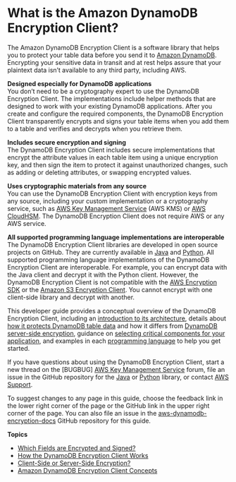 # What is the Amazon DynamoDB Encryption Client?<a name="what-is-ddb-encrypt"></a>

The Amazon DynamoDB Encryption Client is a software library that helps you to protect your table data before you send it to [Amazon DynamoDB](http://docs.aws.amazon.com/amazondynamodb/latest/developerguide/)\. Encrypting your sensitive data in transit and at rest helps assure that your plaintext data isn’t available to any third party, including AWS\.

**Designed especially for DynamoDB applications**  
You don’t need to be a cryptography expert to use the DynamoDB Encryption Client\. The implementations include helper methods that are designed to work with your existing DynamoDB applications\. After you create and configure the required components, the DynamoDB Encryption Client transparently encrypts and signs your table items when you add them to a table and verifies and decrypts when you retrieve them\.

**Includes secure encryption and signing**  
The DynamoDB Encryption Client includes secure implementations that encrypt the attribute values in each table item using a unique encryption key, and then sign the item to protect it against unauthorized changes, such as adding or deleting attributes, or swapping encrypted values\.

**Uses cryptographic materials from any source**  
You can use the DynamoDB Encryption Client with encryption keys from any source, including your custom implementation or a cryptography service, such as [AWS Key Management Service](http://docs.aws.amazon.com/kms/latest/developerguide/) \(AWS KMS\) or [AWS CloudHSM](http://docs.aws.amazon.com/cloudhsm/latest/userguide/)\. The DynamoDB Encryption Client does not require AWS or any AWS service\.

**All supported programming language implementations are interoperable**  
The DynamoDB Encryption Client libraries are developed in open source projects on GitHub\. They are currently available in [Java](https://github.com/awslabs/aws-dynamodb-encryption-java) and [Python](https://github.com/awslabs/aws-dynamodb-encryption-python)\.  All supported programming language implementations of the DynamoDB Encryption Client are interoperable\. For example, you can encrypt data with the Java client and decrypt it with the Python client\. However, the DynamoDB Encryption Client is not compatible with the [AWS Encryption SDK](http://docs.aws.amazon.com/encryption-sdk/latest/developer-guide/) or the [Amazon S3 Encryption Client](http://docs.aws.amazon.com/AmazonS3/latest/dev/UsingClientSideEncryption.html)\. You cannot encrypt with one client\-side library and decrypt with another\.

This developer guide provides a conceptual overview of the DynamoDB Encryption Client, including an [introduction to its architecture](how-it-works.md), details about [how it protects DynamoDB table data](encrypted-and-signed.md) and how it differs from [DynamoDB server\-side encryption](client-server-side.md), guidance on [selecting critical components for your application](crypto-materials-providers.md), and examples in each [programming language](programming-languages.md) to help you get started\.

If you have questions about using the DynamoDB Encryption Client, start a new thread on the \[BUGBUG\] [AWS Key Management Service](https://forums.aws.amazon.com/forum.jspa?forumID=182) forum, file an issue in the GitHub repository for the [Java](https://github.com/awslabs/aws-dynamodb-encryption-java/) or [Python](https://github.com/awslabs/aws-dynamodb-encryption-python/) library, or contact [AWS Support](console.aws.amazon.comsupport/home)\.

To suggest changes to any page in this guide, choose the feedback link in the lower right corner of the page or the GitHub link in the upper right corner of the page\. You can also file an issue in the [aws\-dynamodb\-encryption\-docs](https://github.com/awsdocs/aws-dynamodb-encryption-docs) GitHub repository for this guide\.

**Topics**
+ [Which Fields are Encrypted and Signed?](encrypted-and-signed.md)
+ [How the DynamoDB Encryption Client Works](how-it-works.md)
+ [Client\-Side or Server\-Side Encryption?](client-server-side.md)
+ [Amazon DynamoDB Encryption Client Concepts](concepts.md)